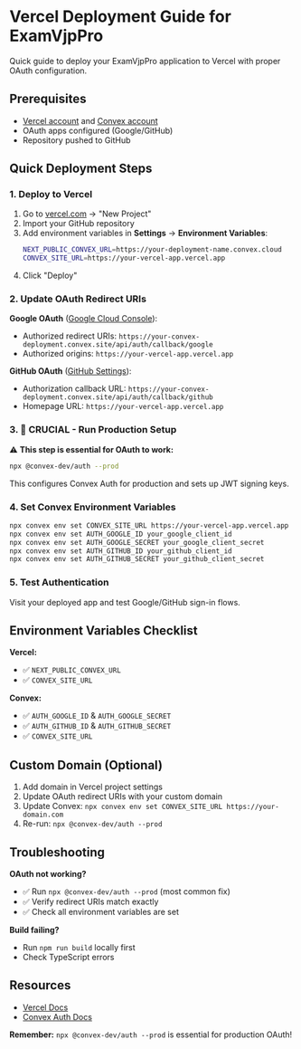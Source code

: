 # Vercel Deployment Guide for ExamVjpPro

Quick guide to deploy your ExamVjpPro application to Vercel with proper OAuth configuration.

## Prerequisites

- [Vercel account](https://vercel.com) and [Convex account](https://convex.dev)
- OAuth apps configured (Google/GitHub)
- Repository pushed to GitHub

## Quick Deployment Steps

### 1. Deploy to Vercel
1. Go to [vercel.com](https://vercel.com) → "New Project"
2. Import your GitHub repository
3. Add environment variables in **Settings** → **Environment Variables**:
   ```bash
   NEXT_PUBLIC_CONVEX_URL=https://your-deployment-name.convex.cloud
   CONVEX_SITE_URL=https://your-vercel-app.vercel.app
   ```
4. Click "Deploy"

### 2. Update OAuth Redirect URIs

**Google OAuth** ([Google Cloud Console](https://console.cloud.google.com/)):
- Authorized redirect URIs: `https://your-convex-deployment.convex.site/api/auth/callback/google`
- Authorized origins: `https://your-vercel-app.vercel.app`

**GitHub OAuth** ([GitHub Settings](https://github.com/settings/developers)):
- Authorization callback URL: `https://your-convex-deployment.convex.site/api/auth/callback/github`
- Homepage URL: `https://your-vercel-app.vercel.app`

### 3. 🚨 **CRUCIAL** - Run Production Setup

⚠️ **This step is essential for OAuth to work:**

```bash
npx @convex-dev/auth --prod
```

This configures Convex Auth for production and sets up JWT signing keys.

### 4. Set Convex Environment Variables

```bash
npx convex env set CONVEX_SITE_URL https://your-vercel-app.vercel.app
npx convex env set AUTH_GOOGLE_ID your_google_client_id
npx convex env set AUTH_GOOGLE_SECRET your_google_client_secret
npx convex env set AUTH_GITHUB_ID your_github_client_id
npx convex env set AUTH_GITHUB_SECRET your_github_client_secret
```

### 5. Test Authentication
Visit your deployed app and test Google/GitHub sign-in flows.

## Environment Variables Checklist

**Vercel:**
- ✅ `NEXT_PUBLIC_CONVEX_URL`
- ✅ `CONVEX_SITE_URL`

**Convex:**
- ✅ `AUTH_GOOGLE_ID` & `AUTH_GOOGLE_SECRET`
- ✅ `AUTH_GITHUB_ID` & `AUTH_GITHUB_SECRET`
- ✅ `CONVEX_SITE_URL`

## Custom Domain (Optional)

1. Add domain in Vercel project settings
2. Update OAuth redirect URIs with your custom domain
3. Update Convex: `npx convex env set CONVEX_SITE_URL https://your-domain.com`
4. Re-run: `npx @convex-dev/auth --prod`

## Troubleshooting

**OAuth not working?**
- ✅ Run `npx @convex-dev/auth --prod` (most common fix)
- ✅ Verify redirect URIs match exactly
- ✅ Check all environment variables are set

**Build failing?**
- Run `npm run build` locally first
- Check TypeScript errors

## Resources

- [Vercel Docs](https://vercel.com/docs)
- [Convex Auth Docs](https://labs.convex.dev/auth)

**Remember:** `npx @convex-dev/auth --prod` is essential for production OAuth!